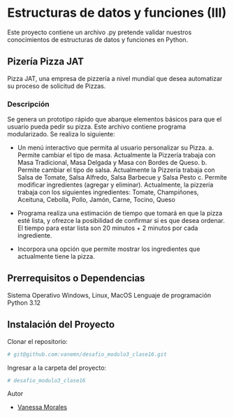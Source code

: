 # Estructuras de datos y funciones (III)


Este proyecto contiene un archivo .py pretende validar nuestros conocimientos de estructuras de datos y funciones en Python.

##  Pizería Pizza JAT

Pizza JAT, una empresa de pizzería a nivel mundial que desea automatizar su proceso de
solicitud de Pizzas. 

### Descripción

Se genera un prototipo rápido que abarque elementos básicos para que el usuario pueda pedir su pizza.
Este archivo contiene programa modularizado. Se realiza lo siguiente:

- Un menú interactivo que permita al usuario personalizar su Pizza. 
a. Permite cambiar el tipo de masa. Actualmente la Pizzería trabaja con
Masa Tradicional, Masa Delgada y Masa con Bordes de Queso.
b. Permite cambiar el tipo de salsa. Actualmente la Pizzería trabaja con
Salsa de Tomate, Salsa Alfredo, Salsa Barbecue y Salsa Pesto
c. Permite modificar ingredientes (agregar y eliminar). Actualmente, la
pizzería trabaja con los siguientes ingredientes: Tomate, Champiñones,
Aceituna, Cebolla, Pollo, Jamón, Carne, Tocino, Queso

- Programa realiza una estimación de tiempo que tomará en que la pizza esté lista, y ofrezce la
posibilidad de confirmar si es que desea ordenar. El tiempo para estar lista son 20
minutos + 2 minutos por cada ingrediente.

- Incorpora una opción que permite mostrar los ingredientes que actualmente tiene la pizza.


## Prerrequisitos o Dependencias

Sistema Operativo Windows, Linux, MacOS
Lenguaje de programación Python 3.12

## Instalación del Proyecto

Clonar el repositorio:

```bash
# git@github.com:vanemn/desafio_modulo3_clase16.git
```



Ingresar a la carpeta del proyecto:

```bash
# desafio_modulo3_clase16
```

Autor
- [Vanessa Morales](https://github.com/vanemn)
